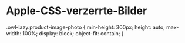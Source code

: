 # Apple-CSS-verzerrte-Bilder

.owl-lazy.product-image-photo {
    min-height: 300px;
    height: auto;
    max-width: 100%;
    display: block;
    object-fit: contain;
}
